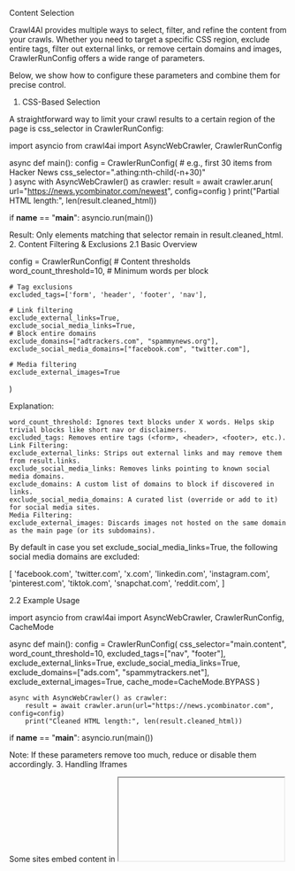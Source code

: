 
Content Selection

Crawl4AI provides multiple ways to select, filter, and refine the content from your crawls. Whether you need to target a specific CSS region, exclude entire tags, filter out external links, or remove certain domains and images, CrawlerRunConfig offers a wide range of parameters.

Below, we show how to configure these parameters and combine them for precise control.
1. CSS-Based Selection

A straightforward way to limit your crawl results to a certain region of the page is css_selector in CrawlerRunConfig:

import asyncio
from crawl4ai import AsyncWebCrawler, CrawlerRunConfig

async def main():
    config = CrawlerRunConfig(
        # e.g., first 30 items from Hacker News
        css_selector=".athing:nth-child(-n+30)"  
    )
    async with AsyncWebCrawler() as crawler:
        result = await crawler.arun(
            url="https://news.ycombinator.com/newest", 
            config=config
        )
        print("Partial HTML length:", len(result.cleaned_html))

if __name__ == "__main__":
    asyncio.run(main())

Result: Only elements matching that selector remain in result.cleaned_html.
2. Content Filtering & Exclusions
2.1 Basic Overview

config = CrawlerRunConfig(
    # Content thresholds
    word_count_threshold=10,        # Minimum words per block

    # Tag exclusions
    excluded_tags=['form', 'header', 'footer', 'nav'],

    # Link filtering
    exclude_external_links=True,    
    exclude_social_media_links=True,
    # Block entire domains
    exclude_domains=["adtrackers.com", "spammynews.org"],    
    exclude_social_media_domains=["facebook.com", "twitter.com"],

    # Media filtering
    exclude_external_images=True
)

Explanation:

    word_count_threshold: Ignores text blocks under X words. Helps skip trivial blocks like short nav or disclaimers.
    excluded_tags: Removes entire tags (<form>, <header>, <footer>, etc.).
    Link Filtering:
    exclude_external_links: Strips out external links and may remove them from result.links.
    exclude_social_media_links: Removes links pointing to known social media domains.
    exclude_domains: A custom list of domains to block if discovered in links.
    exclude_social_media_domains: A curated list (override or add to it) for social media sites.
    Media Filtering:
    exclude_external_images: Discards images not hosted on the same domain as the main page (or its subdomains).

By default in case you set exclude_social_media_links=True, the following social media domains are excluded:

[
    'facebook.com',
    'twitter.com',
    'x.com',
    'linkedin.com',
    'instagram.com',
    'pinterest.com',
    'tiktok.com',
    'snapchat.com',
    'reddit.com',
]

2.2 Example Usage

import asyncio
from crawl4ai import AsyncWebCrawler, CrawlerRunConfig, CacheMode

async def main():
    config = CrawlerRunConfig(
        css_selector="main.content", 
        word_count_threshold=10,
        excluded_tags=["nav", "footer"],
        exclude_external_links=True,
        exclude_social_media_links=True,
        exclude_domains=["ads.com", "spammytrackers.net"],
        exclude_external_images=True,
        cache_mode=CacheMode.BYPASS
    )

    async with AsyncWebCrawler() as crawler:
        result = await crawler.arun(url="https://news.ycombinator.com", config=config)
        print("Cleaned HTML length:", len(result.cleaned_html))

if __name__ == "__main__":
    asyncio.run(main())

Note: If these parameters remove too much, reduce or disable them accordingly.
3. Handling Iframes

Some sites embed content in <iframe> tags. If you want that inline:

config = CrawlerRunConfig(
    # Merge iframe content into the final output
    process_iframes=True,    
    remove_overlay_elements=True
)

Usage:

import asyncio
from crawl4ai import AsyncWebCrawler, CrawlerRunConfig

async def main():
    config = CrawlerRunConfig(
        process_iframes=True,
        remove_overlay_elements=True
    )
    async with AsyncWebCrawler() as crawler:
        result = await crawler.arun(
            url="https://example.org/iframe-demo", 
            config=config
        )
        print("Iframe-merged length:", len(result.cleaned_html))

if __name__ == "__main__":
    asyncio.run(main())

4. Structured Extraction Examples

You can combine content selection with a more advanced extraction strategy. For instance, a CSS-based or LLM-based extraction strategy can run on the filtered HTML.
4.1 Pattern-Based with JsonCssExtractionStrategy

import asyncio
import json
from crawl4ai import AsyncWebCrawler, CrawlerRunConfig, CacheMode
from crawl4ai.extraction_strategy import JsonCssExtractionStrategy

async def main():
    # Minimal schema for repeated items
    schema = {
        "name": "News Items",
        "baseSelector": "tr.athing",
        "fields": [
            {"name": "title", "selector": "a.storylink", "type": "text"},
            {
                "name": "link", 
                "selector": "a.storylink", 
                "type": "attribute", 
                "attribute": "href"
            }
        ]
    }

    config = CrawlerRunConfig(
        # Content filtering
        excluded_tags=["form", "header"],
        exclude_domains=["adsite.com"],

        # CSS selection or entire page
        css_selector="table.itemlist",

        # No caching for demonstration
        cache_mode=CacheMode.BYPASS,

        # Extraction strategy
        extraction_strategy=JsonCssExtractionStrategy(schema)
    )

    async with AsyncWebCrawler() as crawler:
        result = await crawler.arun(
            url="https://news.ycombinator.com/newest", 
            config=config
        )
        data = json.loads(result.extracted_content)
        print("Sample extracted item:", data[:1])  # Show first item

if __name__ == "__main__":
    asyncio.run(main())

4.2 LLM-Based Extraction

import asyncio
import json
from pydantic import BaseModel, Field
from crawl4ai import AsyncWebCrawler, CrawlerRunConfig
from crawl4ai.extraction_strategy import LLMExtractionStrategy

class ArticleData(BaseModel):
    headline: str
    summary: str

async def main():
    llm_strategy = LLMExtractionStrategy(
        provider="openai/gpt-4",
        api_token="sk-YOUR_API_KEY",
        schema=ArticleData.schema(),
        extraction_type="schema",
        instruction="Extract 'headline' and a short 'summary' from the content."
    )

    config = CrawlerRunConfig(
        exclude_external_links=True,
        word_count_threshold=20,
        extraction_strategy=llm_strategy
    )

    async with AsyncWebCrawler() as crawler:
        result = await crawler.arun(url="https://news.ycombinator.com", config=config)
        article = json.loads(result.extracted_content)
        print(article)

if __name__ == "__main__":
    asyncio.run(main())

Here, the crawler:

    Filters out external links (exclude_external_links=True).
    Ignores very short text blocks (word_count_threshold=20).
    Passes the final HTML to your LLM strategy for an AI-driven parse.

5. Comprehensive Example

Below is a short function that unifies CSS selection, exclusion logic, and a pattern-based extraction, demonstrating how you can fine-tune your final data:

import asyncio
import json
from crawl4ai import AsyncWebCrawler, CrawlerRunConfig, CacheMode
from crawl4ai.extraction_strategy import JsonCssExtractionStrategy

async def extract_main_articles(url: str):
    schema = {
        "name": "ArticleBlock",
        "baseSelector": "div.article-block",
        "fields": [
            {"name": "headline", "selector": "h2", "type": "text"},
            {"name": "summary", "selector": ".summary", "type": "text"},
            {
                "name": "metadata",
                "type": "nested",
                "fields": [
                    {"name": "author", "selector": ".author", "type": "text"},
                    {"name": "date", "selector": ".date", "type": "text"}
                ]
            }
        ]
    }

    config = CrawlerRunConfig(
        # Keep only #main-content
        css_selector="#main-content",

        # Filtering
        word_count_threshold=10,
        excluded_tags=["nav", "footer"],  
        exclude_external_links=True,
        exclude_domains=["somebadsite.com"],
        exclude_external_images=True,

        # Extraction
        extraction_strategy=JsonCssExtractionStrategy(schema),

        cache_mode=CacheMode.BYPASS
    )

    async with AsyncWebCrawler() as crawler:
        result = await crawler.arun(url=url, config=config)
        if not result.success:
            print(f"Error: {result.error_message}")
            return None
        return json.loads(result.extracted_content)

async def main():
    articles = await extract_main_articles("https://news.ycombinator.com/newest")
    if articles:
        print("Extracted Articles:", articles[:2])  # Show first 2

if __name__ == "__main__":
    asyncio.run(main())

Why This Works: - CSS scoping with #main-content.
- Multiple exclude_ parameters to remove domains, external images, etc.
- A JsonCssExtractionStrategy to parse repeated article blocks.
6. Scraping Modes

Crawl4AI provides two different scraping strategies for HTML content processing: WebScrapingStrategy (BeautifulSoup-based, default) and LXMLWebScrapingStrategy (LXML-based). The LXML strategy offers significantly better performance, especially for large HTML documents.

from crawl4ai import AsyncWebCrawler, CrawlerRunConfig, LXMLWebScrapingStrategy

async def main():
    config = CrawlerRunConfig(
        scraping_strategy=LXMLWebScrapingStrategy()  # Faster alternative to default BeautifulSoup
    )
    async with AsyncWebCrawler() as crawler:
        result = await crawler.arun(
            url="https://example.com", 
            config=config
        )

You can also create your own custom scraping strategy by inheriting from ContentScrapingStrategy. The strategy must return a ScrapingResult object with the following structure:

from crawl4ai import ContentScrapingStrategy, ScrapingResult, MediaItem, Media, Link, Links

class CustomScrapingStrategy(ContentScrapingStrategy):
    def scrap(self, url: str, html: str, **kwargs) -> ScrapingResult:
        # Implement your custom scraping logic here
        return ScrapingResult(
            cleaned_html="<html>...</html>",  # Cleaned HTML content
            success=True,                     # Whether scraping was successful
            media=Media(
                images=[                      # List of images found
                    MediaItem(
                        src="https://example.com/image.jpg",
                        alt="Image description",
                        desc="Surrounding text",
                        score=1,
                        type="image",
                        group_id=1,
                        format="jpg",
                        width=800
                    )
                ],
                videos=[],                    # List of videos (same structure as images)
                audios=[]                     # List of audio files (same structure as images)
            ),
            links=Links(
                internal=[                    # List of internal links
                    Link(
                        href="https://example.com/page",
                        text="Link text",
                        title="Link title",
                        base_domain="example.com"
                    )
                ],
                external=[]                   # List of external links (same structure)
            ),
            metadata={                        # Additional metadata
                "title": "Page Title",
                "description": "Page description"
            }
        )

    async def ascrap(self, url: str, html: str, **kwargs) -> ScrapingResult:
        # For simple cases, you can use the sync version
        return await asyncio.to_thread(self.scrap, url, html, **kwargs)

Performance Considerations

The LXML strategy can be up to 10-20x faster than BeautifulSoup strategy, particularly when processing large HTML documents. However, please note:

    LXML strategy is currently experimental
    In some edge cases, the parsing results might differ slightly from BeautifulSoup
    If you encounter any inconsistencies between LXML and BeautifulSoup results, please raise an issue with a reproducible example

Choose LXML strategy when: - Processing large HTML documents (recommended for >100KB) - Performance is critical - Working with well-formed HTML

Stick to BeautifulSoup strategy (default) when: - Maximum compatibility is needed - Working with malformed HTML - Exact parsing behavior is critical
7. Conclusion

By mixing css_selector scoping, content filtering parameters, and advanced extraction strategies, you can precisely choose which data to keep. Key parameters in CrawlerRunConfig for content selection include:

1. css_selector – Basic scoping to an element or region.
2. word_count_threshold – Skip short blocks.
3. excluded_tags – Remove entire HTML tags.
4. exclude_external_links, exclude_social_media_links, exclude_domains – Filter out unwanted links or domains.
5. exclude_external_images – Remove images from external sources.
6. process_iframes – Merge iframe content if needed.

Combine these with structured extraction (CSS, LLM-based, or others) to build powerful crawls that yield exactly the content you want, from raw or cleaned HTML up to sophisticated JSON structures. For more detail, see Configuration Reference. Enjoy curating your data to the max!

